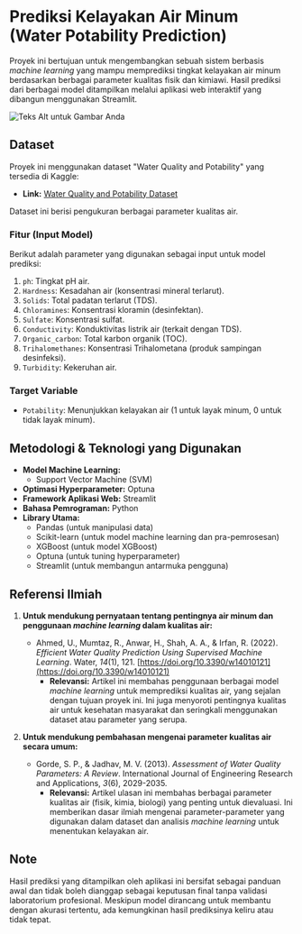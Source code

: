 # Prediksi Kelayakan Air Minum (Water Potability Prediction)

Proyek ini bertujuan untuk mengembangkan sebuah sistem berbasis _machine learning_ yang mampu memprediksi tingkat kelayakan air minum berdasarkan berbagai parameter kualitas fisik dan kimiawi. Hasil prediksi dari berbagai model ditampilkan melalui aplikasi web interaktif yang dibangun menggunakan Streamlit.

![Teks Alt untuk Gambar Anda](Poster.png)

## Dataset

Proyek ini menggunakan dataset "Water Quality and Potability" yang tersedia di Kaggle:

- **Link:** [Water Quality and Potability Dataset](https://www.kaggle.com/datasets/uom190346a/water-quality-and-potability?resource=download)

Dataset ini berisi pengukuran berbagai parameter kualitas air.

### Fitur (Input Model)

Berikut adalah parameter yang digunakan sebagai input untuk model prediksi:

1.  `ph`: Tingkat pH air.
2.  `Hardness`: Kesadahan air (konsentrasi mineral terlarut).
3.  `Solids`: Total padatan terlarut (TDS).
4.  `Chloramines`: Konsentrasi kloramin (desinfektan).
5.  `Sulfate`: Konsentrasi sulfat.
6.  `Conductivity`: Konduktivitas listrik air (terkait dengan TDS).
7.  `Organic_carbon`: Total karbon organik (TOC).
8.  `Trihalomethanes`: Konsentrasi Trihalometana (produk sampingan desinfeksi).
9.  `Turbidity`: Kekeruhan air.

### Target Variable

- `Potability`: Menunjukkan kelayakan air (1 untuk layak minum, 0 untuk tidak layak minum).

## Metodologi & Teknologi yang Digunakan

- **Model Machine Learning:**
  - Support Vector Machine (SVM)
- **Optimasi Hyperparameter:** Optuna
- **Framework Aplikasi Web:** Streamlit
- **Bahasa Pemrograman:** Python
- **Library Utama:**
  - Pandas (untuk manipulasi data)
  - Scikit-learn (untuk model machine learning dan pra-pemrosesan)
  - XGBoost (untuk model XGBoost)
  - Optuna (untuk tuning hyperparameter)
  - Streamlit (untuk membangun antarmuka pengguna)

## Referensi Ilmiah

1.  **Untuk mendukung pernyataan tentang pentingnya air minum dan penggunaan _machine learning_ dalam kualitas air:**

    - Ahmed, U., Mumtaz, R., Anwar, H., Shah, A. A., & Irfan, R. (2022). _Efficient Water Quality Prediction Using Supervised Machine Learning_. Water, _14_(1), 121. [https://doi.org/10.3390/w14010121](https://doi.org/10.3390/w14010121)
      - **Relevansi:** Artikel ini membahas penggunaan berbagai model _machine learning_ untuk memprediksi kualitas air, yang sejalan dengan tujuan proyek ini. Ini juga menyoroti pentingnya kualitas air untuk kesehatan masyarakat dan seringkali menggunakan dataset atau parameter yang serupa.

2.  **Untuk mendukung pembahasan mengenai parameter kualitas air secara umum:**
    - Gorde, S. P., & Jadhav, M. V. (2013). _Assessment of Water Quality Parameters: A Review_. International Journal of Engineering Research and Applications, _3_(6), 2029-2035.
      - **Relevansi:** Artikel ulasan ini membahas berbagai parameter kualitas air (fisik, kimia, biologi) yang penting untuk dievaluasi. Ini memberikan dasar ilmiah mengenai parameter-parameter yang digunakan dalam dataset dan analisis _machine learning_ untuk menentukan kelayakan air.

## Note

Hasil prediksi yang ditampilkan oleh aplikasi ini bersifat sebagai panduan awal dan tidak boleh dianggap sebagai keputusan final tanpa validasi laboratorium profesional. Meskipun model dirancang untuk membantu dengan akurasi tertentu, ada kemungkinan hasil prediksinya keliru atau tidak tepat.
